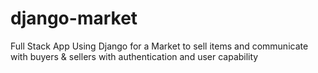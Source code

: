 # django-market
Full Stack App Using Django for a Market to sell items and communicate with buyers &amp; sellers with authentication and user capability
